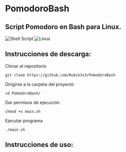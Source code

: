 # PomodoroBash 

## Script Pomodoro en Bash para Linux.

![Shell Script](https://img.shields.io/badge/shell_script-%23121011.svg?style=for-the-badge&logo=gnu-bash&logoColor=white)
![Linux](https://img.shields.io/badge/Linux-FCC624?style=for-the-badge&logo=linux&logoColor=black)

## Instrucciones de descarga: 

Clonar el repositorio
```
git clone https://github.com/Rubik3x3/PomodoroBash
```
Dirigirse a la carpeta del proyecto
```
cd PomodoroBash/
```
Dar permisos de ejecución
```
chmod +x main.sh
```
Ejecutar programa
```
./main.sh
```

## Instrucciones de uso: 
